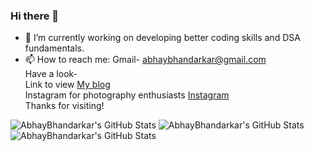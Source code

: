 ### Hi there 👋
- 🔭 I’m currently working on developing better coding skills and DSA fundamentals.
- 📫 How to reach me: Gmail- abhaybhandarkar@gmail.com<br>
Have a look-<br>
Link to view [My blog](https://absbhandarkar.blogspot.com/)<br>
Instagram for photography enthusiasts [Instagram](https://www.instagram.com/abswildlifephotography)<br>
Thanks for visiting!

<img src="https://github-readme-stats.vercel.app/api?username=AbhayBhandarkar&theme=tokyonight&show_icons=true&hide_border=true&count_private=true" alt="AbhayBhandarkar's GitHub Stats" class="centre" />

<img src="https://github-readme-stats.vercel.app/api/top-langs/?username=AbhayBhandarkar&theme=tokyonight&show_icons=true&hide_border=true&layout=compact" alt="AbhayBhandarkar's GitHub Stats" class="centre"/>

<img src="https://github-readme-streak-stats.herokuapp.com/?user=AbhayBhandarkar&theme=tokyonight&hide_border=true" alt="AbhayBhandarkar's GitHub Stats" class="centre"/>
<!--
**AbhayBhandarkar/AbhayBhandarkar** is a ✨ _special_ ✨ repository because its `README.md` (this file) appears on your GitHub profile.

Here are some ideas to get you started:

- 🔭 I’m currently working on ...
- 🌱 I’m currently learning ...
- 👯 I’m looking to collaborate on ...
- 🤔 I’m looking for help with ...
- 💬 Ask me about ...
- 📫 How to reach me: ...
- 😄 Pronouns: ...
- ⚡ Fun fact: ...
-->
